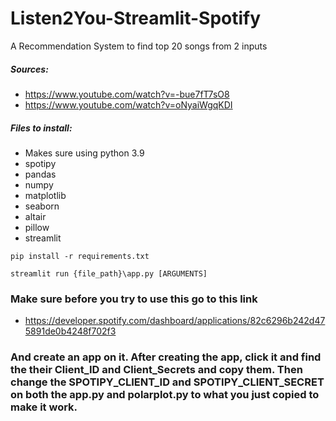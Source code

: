 # Listen2You-Streamlit-Spotify
A Recommendation System to find top 20 songs from 2 inputs


##### Sources: 
* https://www.youtube.com/watch?v=-bue7fT7sO8
* https://www.youtube.com/watch?v=oNyaiWgqKDI



##### Files to install:
* Makes sure using python 3.9
* spotipy
* pandas
* numpy
* matplotlib
* seaborn
* altair
* pillow
* streamlit

``` pip install -r requirements.txt ```

``` streamlit run {file_path}\app.py [ARGUMENTS] ```


### Make sure before you try to use this go to this link
* https://developer.spotify.com/dashboard/applications/82c6296b242d475891de0b4248f702f3
### And create an app on it. After creating the app, click it and find the their Client_ID and Client_Secrets and copy them. Then change the SPOTIPY_CLIENT_ID and SPOTIPY_CLIENT_SECRET on both the app.py and polarplot.py to what you just copied to make it work. 
